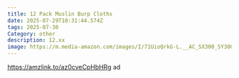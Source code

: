 ```yaml
---
title: 12 Pack Muslin Burp Cloths
date: 2025-07-29T10:31:44.574Z
tags: 2025-07-30
Category: other
description: 12.xx
image: https://m.media-amazon.com/images/I/71UioQrkG-L.__AC_SX300_SY300_QL70_FMwebp_.jpg
---
```

https://amzlink.to/az0cveCpHbHRg  ad